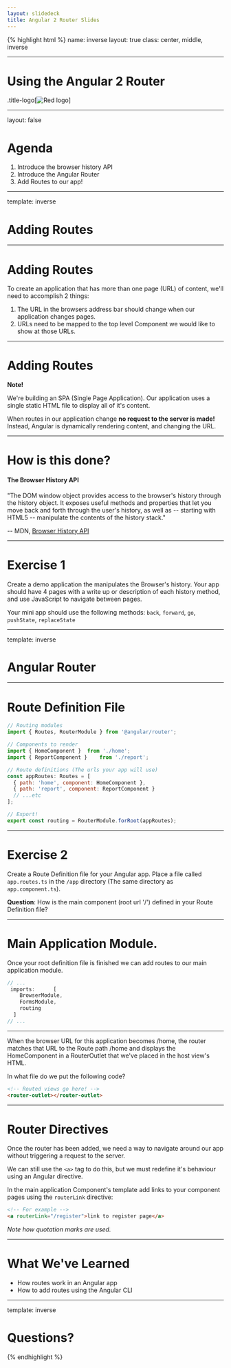 ```yaml
---
layout: slidedeck
title: Angular 2 Router Slides
---
```


{% highlight html %}
name: inverse
layout: true
class: center, middle, inverse

---

# Using the Angular 2 Router

.title-logo[![Red logo](/public/img/red-logo-white.svg)]

---

layout: false

# Agenda

1. Introduce the browser history API
2. Introduce the Angular Router
3. Add Routes to our app!

---
template: inverse

# Adding Routes

---
# Adding Routes

To create an application that has more than one page (URL) of content, we'll need to accomplish 2 things:

1. The URL in the browsers address bar should change when our application changes pages.
2. URLs need to be mapped to the top level Component we would like to show at those URLs.

---

# Adding Routes

**Note!**

We're building an SPA (Single Page Application). Our application uses a single static HTML file to display all of it's content.

When routes in our application change **no request to the server is made!** Instead, Angular is dynamically rendering content, and changing the URL.

---

# How is this done?

#### The Browser History API
"The DOM window object provides access to the browser's history through the history object. It exposes useful methods and properties that let you move back and forth through the user's history, as well as -- starting with HTML5 -- manipulate the contents of the history stack."

-- MDN, [Browser History API](https://developer.mozilla.org/en-US/docs/Web/API/History_API)


---

# Exercise 1

Create a demo application the manipulates the Browser's history. Your app should have 4 pages with a write up or description
of each history method, and use JavaScript to navigate between pages.

Your mini app should use the following methods: `back`, `forward`, `go`, `pushState`, `replaceState`

---
template: inverse

# Angular Router

---

# Route Definition File

```js
// Routing modules
import { Routes, RouterModule } from '@angular/router';

// Components to render
import { HomeComponent }  from './home';
import { ReportComponent }    from './report';

// Route definitions (The urls your app will use)
const appRoutes: Routes = [
  { path: 'home', component: HomeComponent },
  { path: 'report', component: ReportComponent }
  // ...etc
];

// Export!
export const routing = RouterModule.forRoot(appRoutes);
```

---

# Exercise 2

Create a Route Definition file for your Angular app. Place a file called `app.routes.ts` in the `/app` directory
(The same directory as `app.component.ts`).

**Question**: How is the main component (root url '/') defined in your Route Definition file?

---

# Main Application Module.

Once your root definition file is finished we can add routes to our main application module.

```js
// ...
 imports:      [
    BrowserModule,
    FormsModule,
    routing
  ]
// ...
```

---

When the browser URL for this application becomes /home, the router matches that URL to the Route path /home and displays the HomeComponent in a RouterOutlet that we've placed in the host view's HTML.

In what file do we put the following code?
```html
<!-- Routed views go here! -->
<router-outlet></router-outlet>
```

---

# Router Directives

Once the router has been added, we need a way to navigate around our app without triggering a request to the server.

We can still use the `<a>` tag to do this, but we must redefine it's behaviour using an Angular directive.

In the main application Component's template add links to your component pages
using the `routerLink` directive:

```html
<!-- For example -->
<a routerLink="/register">link to register page</a>

```

*Note how quotation marks are used.*

---

# What We've Learned

- How routes work in an Angular app
- How to add routes using the Angular CLI

---

template: inverse

# Questions?

{% endhighlight %}
